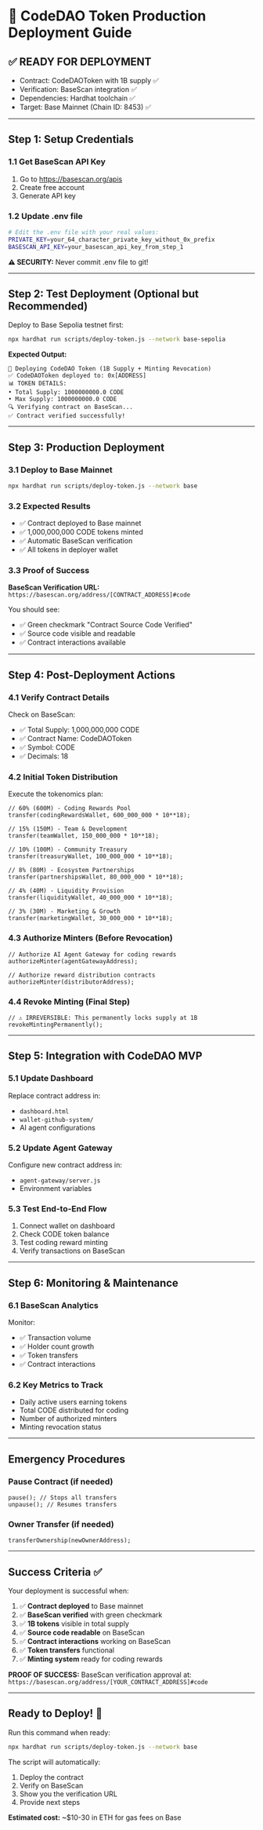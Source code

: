 # 🚀 CodeDAO Token Production Deployment Guide

## ✅ **READY FOR DEPLOYMENT**
- Contract: CodeDAOToken with 1B supply ✅
- Verification: BaseScan integration ✅  
- Dependencies: Hardhat toolchain ✅
- Target: Base Mainnet (Chain ID: 8453) ✅

---

## **Step 1: Setup Credentials** 

### 1.1 Get BaseScan API Key
1. Go to https://basescan.org/apis
2. Create free account
3. Generate API key

### 1.2 Update .env file
```bash
# Edit the .env file with your real values:
PRIVATE_KEY=your_64_character_private_key_without_0x_prefix
BASESCAN_API_KEY=your_basescan_api_key_from_step_1
```

**⚠️ SECURITY:** Never commit .env file to git!

---

## **Step 2: Test Deployment (Optional but Recommended)**

Deploy to Base Sepolia testnet first:
```bash
npx hardhat run scripts/deploy-token.js --network base-sepolia
```

**Expected Output:**
```
🚀 Deploying CodeDAO Token (1B Supply + Minting Revocation)
✅ CodeDAOToken deployed to: 0x[ADDRESS]
📊 TOKEN DETAILS:
• Total Supply: 1000000000.0 CODE
• Max Supply: 1000000000.0 CODE
🔍 Verifying contract on BaseScan...
✅ Contract verified successfully!
```

---

## **Step 3: Production Deployment**

### 3.1 Deploy to Base Mainnet
```bash
npx hardhat run scripts/deploy-token.js --network base
```

### 3.2 Expected Results
- ✅ Contract deployed to Base mainnet
- ✅ 1,000,000,000 CODE tokens minted
- ✅ Automatic BaseScan verification
- ✅ All tokens in deployer wallet

### 3.3 Proof of Success
**BaseScan Verification URL:**
`https://basescan.org/address/[CONTRACT_ADDRESS]#code`

You should see:
- ✅ Green checkmark "Contract Source Code Verified"
- ✅ Source code visible and readable
- ✅ Contract interactions available

---

## **Step 4: Post-Deployment Actions**

### 4.1 Verify Contract Details
Check on BaseScan:
- ✅ Total Supply: 1,000,000,000 CODE
- ✅ Contract Name: CodeDAOToken  
- ✅ Symbol: CODE
- ✅ Decimals: 18

### 4.2 Initial Token Distribution
Execute the tokenomics plan:

```solidity
// 60% (600M) - Coding Rewards Pool
transfer(codingRewardsWallet, 600_000_000 * 10**18);

// 15% (150M) - Team & Development  
transfer(teamWallet, 150_000_000 * 10**18);

// 10% (100M) - Community Treasury
transfer(treasuryWallet, 100_000_000 * 10**18);

// 8% (80M) - Ecosystem Partnerships
transfer(partnershipsWallet, 80_000_000 * 10**18);

// 4% (40M) - Liquidity Provision
transfer(liquidityWallet, 40_000_000 * 10**18);

// 3% (30M) - Marketing & Growth
transfer(marketingWallet, 30_000_000 * 10**18);
```

### 4.3 Authorize Minters (Before Revocation)
```solidity
// Authorize AI Agent Gateway for coding rewards
authorizeMinter(agentGatewayAddress);

// Authorize reward distribution contracts
authorizeMinter(distributorAddress);
```

### 4.4 Revoke Minting (Final Step)
```solidity
// ⚠️ IRREVERSIBLE: This permanently locks supply at 1B
revokeMintingPermanently();
```

---

## **Step 5: Integration with CodeDAO MVP**

### 5.1 Update Dashboard
Replace contract address in:
- `dashboard.html`
- `wallet-github-system/`
- AI agent configurations

### 5.2 Update Agent Gateway
Configure new contract address in:
- `agent-gateway/server.js`
- Environment variables

### 5.3 Test End-to-End Flow
1. Connect wallet on dashboard
2. Check CODE token balance
3. Test coding reward minting
4. Verify transactions on BaseScan

---

## **Step 6: Monitoring & Maintenance**

### 6.1 BaseScan Analytics
Monitor:
- ✅ Transaction volume
- ✅ Holder count growth  
- ✅ Token transfers
- ✅ Contract interactions

### 6.2 Key Metrics to Track
- Daily active users earning tokens
- Total CODE distributed for coding
- Number of authorized minters
- Minting revocation status

---

## **Emergency Procedures**

### Pause Contract (if needed)
```solidity
pause(); // Stops all transfers
unpause(); // Resumes transfers
```

### Owner Transfer (if needed)
```solidity
transferOwnership(newOwnerAddress);
```

---

## **Success Criteria** ✅

Your deployment is successful when:

1. ✅ **Contract deployed** to Base mainnet
2. ✅ **BaseScan verified** with green checkmark
3. ✅ **1B tokens** visible in total supply
4. ✅ **Source code readable** on BaseScan
5. ✅ **Contract interactions** working on BaseScan
6. ✅ **Token transfers** functional
7. ✅ **Minting system** ready for coding rewards

**PROOF OF SUCCESS:** BaseScan verification approval at:
`https://basescan.org/address/[YOUR_CONTRACT_ADDRESS]#code`

---

## **Ready to Deploy!** 🚀

Run this command when ready:
```bash
npx hardhat run scripts/deploy-token.js --network base
```

The script will automatically:
1. Deploy the contract
2. Verify on BaseScan  
3. Show you the verification URL
4. Provide next steps

**Estimated cost:** ~$10-30 in ETH for gas fees on Base 